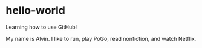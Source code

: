 # hello-world
Learning how to use GitHub!

My name is Alvin. I like to run, play PoGo, read nonfiction, and watch Netflix.
